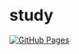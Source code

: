 # study

[![GitHub Pages](https://img.shields.io/static/v1?label=GitHub+Pages&message=+&color=brightgreen&logo=github)](https://hoshinonono.github.io/study/)
